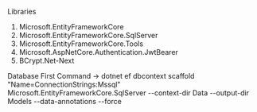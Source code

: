 Libraries

1.  Microsoft.EntityFrameworkCore
2.  Microsoft.EntityFrameworkCore.SqlServer
3.  Microsoft.EntityFrameworkCore.Tools
4.  Microsoft.AspNetCore.Authentication.JwtBearer
5.  BCrypt.Net-Next

Database First Command
-> dotnet ef dbcontext scaffold "Name=ConnectionStrings:Mssql" Microsoft.EntityFrameworkCore.SqlServer  --context-dir Data --output-dir Models --data-annotations --force
